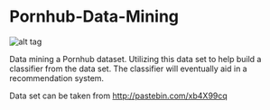 # Pornhub-Data-Mining

![alt tag](https://pbs.twimg.com/profile_images/716139129227124737/-qjHx0ur.jpg)


Data mining a Pornhub dataset. Utilizing this data set to help build a classifier from the data set. The classifier will eventually aid in a recommendation system.

Data set can be taken from http://pastebin.com/xb4X99cq
